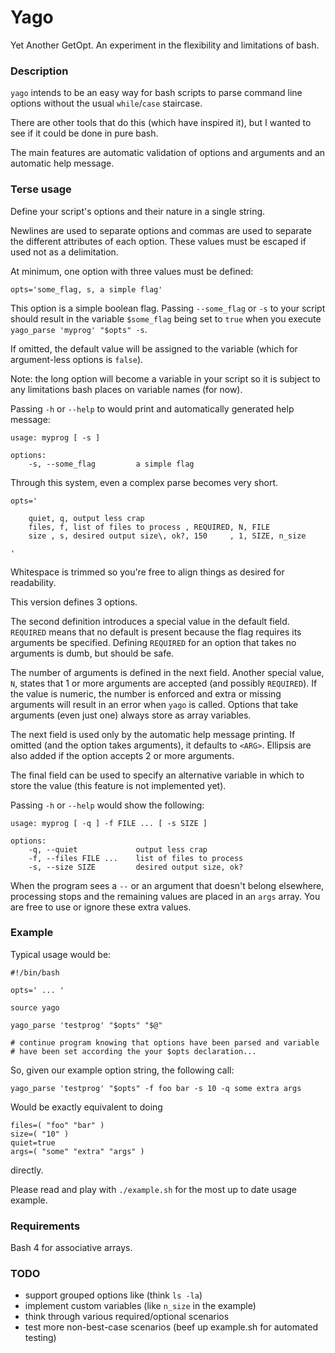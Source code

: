 # Yago

Yet Another GetOpt. An experiment in the flexibility and limitations of 
bash.

### Description

`yago` intends to be an easy way for bash scripts to parse command line 
options without the usual `while`/`case` staircase.

There are other tools that do this (which have inspired it), but I 
wanted to see if it could be done in pure bash.

The main features are automatic validation of options and arguments and 
an automatic help message.

### Terse usage

Define your script's options and their nature in a single string.

Newlines are used to separate options and commas are used to separate 
the different attributes of each option. These values must be escaped if 
used not as a delimitation.

At minimum, one option with three values must be defined:

~~~ { .bash }
opts='some_flag, s, a simple flag'
~~~

This option is a simple boolean flag. Passing `--some_flag` or `-s` to 
your script should result in the variable `$some_flag` being set to
`true` when you execute `yago_parse 'myprog' "$opts" -s`.

If omitted, the default value will be assigned to the variable (which 
for argument-less options is `false`).

Note: the long option will become a variable in your script so it is 
subject to any limitations bash places on variable names (for now).

Passing `-h` or `--help` to would print and automatically generated help 
message:

~~~ 
usage: myprog [ -s ]

options:
    -s, --some_flag         a simple flag

~~~

Through this system, even a complex parse becomes very short.

~~~ { .bash }
opts='

    quiet, q, output less crap
    files, f, list of files to process , REQUIRED, N, FILE
    size , s, desired output size\, ok?, 150     , 1, SIZE, n_size

'
~~~

Whitespace is trimmed so you're free to align things as desired for 
readability.

This version defines 3 options.

The second definition introduces a special value in the default field. 
`REQUIRED` means that no default is present because the flag requires 
its arguments be specified. Defining `REQUIRED` for an option that takes 
no arguments is dumb, but should be safe.

The number of arguments is defined in the next field. Another special 
value, `N`, states that 1 or more arguments are accepted (and possibly 
`REQUIRED`). If the value is numeric, the number is enforced and extra 
or missing arguments will result in an error when `yago` is called. 
Options that take arguments (even just one) always store as array 
variables.

The next field is used only by the automatic help message printing. If 
omitted (and the option takes arguments), it defaults to `<ARG>`. 
Ellipsis are also added if the option accepts 2 or more arguments.

The final field can be used to specify an alternative variable in which 
to store the value (this feature is not implemented yet).

Passing `-h` or `--help` would show the following:

~~~ 
usage: myprog [ -q ] -f FILE ... [ -s SIZE ]

options:
    -q, --quiet             output less crap
    -f, --files FILE ...    list of files to process
    -s, --size SIZE         desired output size, ok?
~~~

When the program sees a `--` or an argument that doesn't belong 
elsewhere, processing stops and the remaining values are placed in an 
`args` array. You are free to use or ignore these extra values.

### Example

Typical usage would be:

~~~ { .bash }
#!/bin/bash

opts=' ... '

source yago

yago_parse 'testprog' "$opts" "$@"

# continue program knowing that options have been parsed and variable 
# have been set according the your $opts declaration...
~~~

So, given our example option string, the following call:

~~~ { .bash }
yago_parse 'testprog' "$opts" -f foo bar -s 10 -q some extra args
~~~

Would be exactly equivalent to doing

~~~ 
files=( "foo" "bar" )
size=( "10" )
quiet=true
args=( "some" "extra" "args" )
~~~

directly.

Please read and play with `./example.sh` for the most up to date usage example.

### Requirements

Bash 4 for associative arrays.

### TODO

* support grouped options like (think `ls -la`)
* implement custom variables (like `n_size` in the example)
* think through various required/optional scenarios
* test more non-best-case scenarios (beef up example.sh for automated 
  testing)
